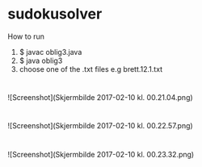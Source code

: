 # sudokusolver

How to run <br>
1) $ javac oblig3.java <br>
2) $ java oblig3 <br>
3) choose one of the .txt files e.g brett.12.1.txt

#
![Screenshot](Skjermbilde 2017-02-10 kl. 00.21.04.png)
#
![Screenshot](Skjermbilde 2017-02-10 kl. 00.22.57.png)
#
![Screenshot](Skjermbilde 2017-02-10 kl. 00.23.32.png)
